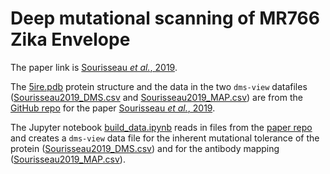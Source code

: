 # Deep mutational scanning of MR766 Zika Envelope

The paper link is [Sourisseau _et al._, 2019](https://research.fhcrc.org/content/dam/stripe/bloom/labfiles/publications/Sourisseau2019.pdf).

The [5ire.pdb](5ire.pdb) protein structure and the data in the two `dms-view` datafiles ([Sourisseau2019_DMS.csv](Sourisseau2019_DMS.csv) and [Sourisseau2019_MAP.csv](Sourisseau2019_MAP.csv)) are from the [GitHub repo](https://github.com/jbloomlab/ZIKV_DMS_with_EvansLab) for the paper [Sourisseau _et al._, 2019](https://research.fhcrc.org/content/dam/stripe/bloom/labfiles/publications/Sourisseau2019.pdf).

The Jupyter notebook [build_data.ipynb](build_data.ipynb) reads in files from the [paper repo](https://github.com/jbloomlab/ZIKV_DMS_with_EvansLab) and creates a `dms-view` data file for the inherent mutational tolerance of the protein ([Sourisseau2019_DMS.csv](Sourisseau2019_DMS.csv)) and for the antibody mapping ([Sourisseau2019_MAP.csv](Sourisseau2019_MAP)).
